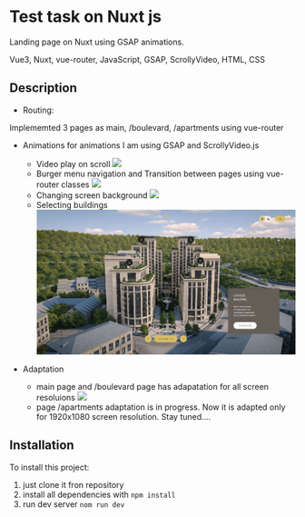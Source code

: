# Test task on Nuxt js
Landing page on Nuxt using GSAP animations.

Vue3, Nuxt, vue-router, JavaScript, GSAP, ScrollyVideo, HTML, CSS

## Description

- Routing:

 Implememted 3 pages as main, /boulevard, /apartments using vue-router

 - Animations
 for animations I am using GSAP and ScrollyVideo.js
    - Video play on scroll
    ![](https://github.com/ksmatievskaya/ax-test/blob/main/static/videoScroll.gif)
    - Burger menu navigation and Transition between pages using vue-router classes
    ![](https://github.com/ksmatievskaya/ax-test/blob/main/static/burgerMenu.gif)
    - Changing screen background
    ![](https://github.com/ksmatievskaya/ax-test/blob/main/static/viewApartments.gif)
    - Selecting buildings
    ![](https://github.com/ksmatievskaya/ax-test/blob/main/static/buildingsApartments.gif)

- Adaptation
    - main page and /boulevard page has adapatation for all screen resoluions
    ![](https://github.com/ksmatievskaya/ax-test/blob/main/static/adapt.gif)
    - page /apartments adaptation is in progress. Now it is adapted only for 1920x1080 screen resolution. Stay tuned....

## Installation
To install this project: 
1. just clone it fron repository
2. install all dependencies with ``` npm install ```
3. run dev server ``` nom run dev ```

